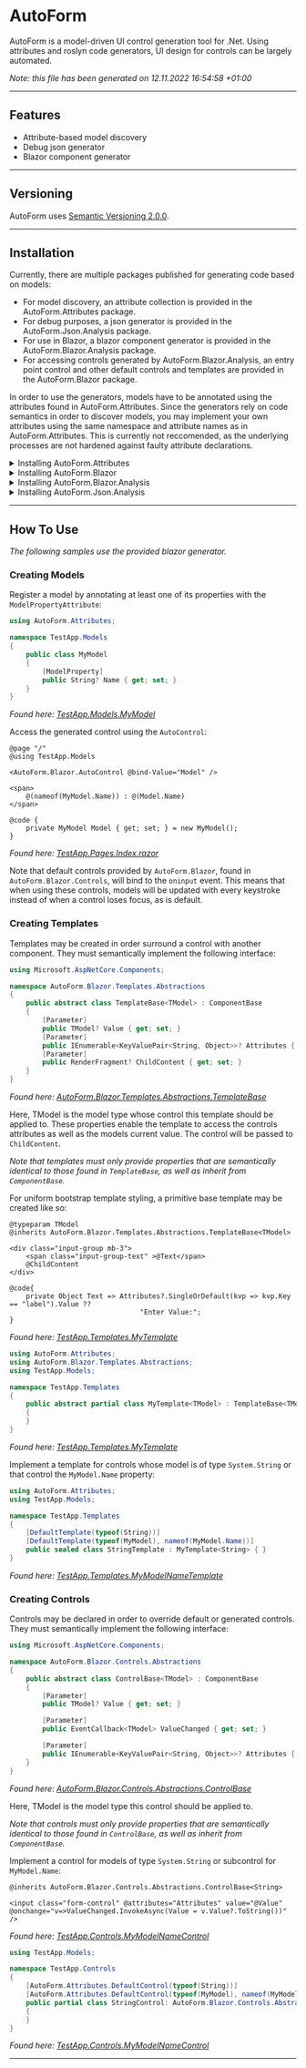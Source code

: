 
# AutoForm #

AutoForm is a model-driven UI control generation tool for .Net. Using attributes and roslyn code generators, UI design for controls can be largely automated.

*Note: this file has been generated on 12.11.2022 16:54:58 +01:00*

---
## **Features** ##

* Attribute-based model discovery
* Debug json generator
* Blazor component generator

---
## **Versioning** ##

AutoForm uses [Semantic Versioning 2.0.0](https://semver.org/).

---
## **Installation** ##

Currently, there are multiple packages published for generating code based on models:

* For model discovery, an attribute collection is provided in the AutoForm.Attributes package.
* For debug purposes, a json generator is provided in the AutoForm.Json.Analysis package.
* For use in Blazor, a blazor component generator is provided in the AutoForm.Blazor.Analysis package.
* For accessing controls generated by AutoForm.Blazor.Analysis, an entry point control and other default controls and templates are provided in the AutoForm.Blazor package.

In order to use the generators, models have to be annotated using the attributes found in AutoForm.Attributes. Since the generators rely on code semantics in order to discover models, you may implement your own attributes using the same namespace and attribute names as in AutoForm.Attributes. This is currently not reccomended, as the underlying processes are not hardened against faulty attribute declarations.


<details>
<summary>Installing AutoForm.Attributes</summary>

Nuget Gallery: https://www.nuget.org/packages/RhoMicro.AutoForm.Attributes

Package Manager: `Install-Package RhoMicro.AutoForm.Attributes -Version 2.0.0`

.Net CLI: `dotnet add package RhoMicro.AutoForm.Attributes --version 2.0.0`
</details>

<details>
<summary>Installing AutoForm.Blazor</summary>

Nuget Gallery: https://www.nuget.org/packages/RhoMicro.AutoForm.Blazor

Package Manager: `Install-Package RhoMicro.AutoForm.Blazor -Version 2.0.1`

.Net CLI: `dotnet add package RhoMicro.AutoForm.Blazor --version 2.0.1`
</details>

<details>
<summary>Installing AutoForm.Blazor.Analysis</summary>

Nuget Gallery: https://www.nuget.org/packages/RhoMicro.AutoForm.Blazor.Analysis

Package Manager: `Install-Package RhoMicro.AutoForm.Blazor.Analysis -Version 3.0.0`

.Net CLI: `dotnet add package RhoMicro.AutoForm.Blazor.Analysis --version 3.0.0`
</details>

<details>
<summary>Installing AutoForm.Json.Analysis</summary>

Nuget Gallery: https://www.nuget.org/packages/RhoMicro.AutoForm.Json.Analysis

Package Manager: `Install-Package RhoMicro.AutoForm.Json.Analysis -Version 3.0.0`

.Net CLI: `dotnet add package RhoMicro.AutoForm.Json.Analysis --version 3.0.0`
</details>

---
## **How To Use** ##

*The following samples use the provided blazor generator.*

### **Creating Models** ###

Register a model by annotating at least one of its properties with the `ModelPropertyAttribute`:

```cs
using AutoForm.Attributes;

namespace TestApp.Models
{
	public class MyModel
	{
		[ModelProperty]
		public String? Name { get; set; }
	}
}

```

*Found here: [TestApp.Models.MyModel](https://github.com/PaulBraetz/AutoForm/blob/master/TestApp/Models/MyModel.cs)*

Access the generated control using the `AutoControl`:

```razor
@page "/"
@using TestApp.Models

<AutoForm.Blazor.AutoControl @bind-Value="Model" />

<span>
	@(nameof(MyModel.Name)) : @(Model.Name)
</span>

@code {
	private MyModel Model { get; set; } = new MyModel();
}
```

*Found here: [TestApp.Pages.Index.razor](https://github.com/PaulBraetz/AutoForm/blob/master/TestApp/Pages/Index.razor)*

Note that default controls provided by `AutoForm.Blazor`, found in `AutoForm.Blazor.Controls`, will bind to the `oninput` event. 
This means that when using these controls, models will be updated with every keystroke instead of when a control loses focus, as is default.

### **Creating Templates** ###

Templates may be created in order surround a control with another component. They must semantically implement the following interface:

```cs
using Microsoft.AspNetCore.Components;

namespace AutoForm.Blazor.Templates.Abstractions
{
	public abstract class TemplateBase<TModel> : ComponentBase
	{
		[Parameter]
		public TModel? Value { get; set; }
		[Parameter]
		public IEnumerable<KeyValuePair<String, Object>>? Attributes { get; set; }
		[Parameter]
		public RenderFragment? ChildContent { get; set; }
	}
}

```

*Found here: [AutoForm.Blazor.Templates.Abstractions.TemplateBase](https://github.com/PaulBraetz/AutoForm/blob/master/AutoForm.Blazor/Templates/Abstractions/TemplateBase.cs)*

Here, TModel is the model type whose control this template should be applied to. These properties enable the template to access the controls attributes as well as the models current value. The control will be passed to `ChildContent`.

*Note that templates must only provide properties that are semantically identical to those found in `TemplateBase`, as well as inherit from `ComponentBase`.*



For uniform bootstrap template styling, a primitive base template may be created like so:

```razor
@typeparam TModel
@inherits AutoForm.Blazor.Templates.Abstractions.TemplateBase<TModel>

<div class="input-group mb-3">
	<span class="input-group-text" >@Text</span>
	@ChildContent
</div>

@code{
	private Object Text => Attributes?.SingleOrDefault(kvp => kvp.Key == "label").Value ??
								"Enter Value:";
}
```

*Found here: [TestApp.Templates.MyTemplate](https://github.com/PaulBraetz/AutoForm/blob/master/TestApp/Templates/MyTemplate.razor)*



```cs
using AutoForm.Attributes;
using AutoForm.Blazor.Templates.Abstractions;
using TestApp.Models;

namespace TestApp.Templates
{
	public abstract partial class MyTemplate<TModel> : TemplateBase<TModel>
	{
	}
}

```

*Found here: [TestApp.Templates.MyTemplate](https://github.com/PaulBraetz/AutoForm/blob/master/TestApp/Templates/MyTemplate.razor.cs)*

Implement a template for controls whose model is of type `System.String` or that control the `MyModel.Name` property:

```cs
using AutoForm.Attributes;
using TestApp.Models;

namespace TestApp.Templates
{
	[DefaultTemplate(typeof(String))]
	[DefaultTemplate(typeof(MyModel), nameof(MyModel.Name))]
	public sealed class StringTemplate : MyTemplate<String> { }
}

```

*Found here: [TestApp.Templates.MyModelNameTemplate](https://github.com/PaulBraetz/AutoForm/blob/master/TestApp/Templates/StringTemplate.cs)*

### **Creating Controls** ###

Controls may be declared in order to override default or generated controls. They must semantically implement the following interface:

```cs
using Microsoft.AspNetCore.Components;

namespace AutoForm.Blazor.Controls.Abstractions
{
	public abstract class ControlBase<TModel> : ComponentBase
	{
		[Parameter]
		public TModel? Value { get; set; }

		[Parameter]
		public EventCallback<TModel> ValueChanged { get; set; }

		[Parameter]
		public IEnumerable<KeyValuePair<String, Object>>? Attributes { get; set; }
	}
}

```

*Found here: [AutoForm.Blazor.Controls.Abstractions.ControlBase](https://github.com/PaulBraetz/AutoForm/blob/master/AutoForm.Blazor/Controls/Abstractions/ControlBase.cs)*

Here, TModel is the model type this control should be applied to.

*Note that controls must only provide properties that are semantically identical to those found in `ControlBase`, as well as inherit from `ComponentBase`.*



Implement a control for models of type `System.String` or subcontrol for `MyModel.Name`:

```razor
@inherits AutoForm.Blazor.Controls.Abstractions.ControlBase<String>

<input class="form-control" @attributes="Attributes" value="@Value" @onchange="v=>ValueChanged.InvokeAsync(Value = v.Value?.ToString())" />
```

*Found here: [TestApp.Controls.MyModelNameControl](https://github.com/PaulBraetz/AutoForm/blob/master/TestApp/Controls/StringControl.razor)*



```cs
using TestApp.Models;

namespace TestApp.Controls
{
	[AutoForm.Attributes.DefaultControl(typeof(String))]
	[AutoForm.Attributes.DefaultControl(typeof(MyModel), nameof(MyModel.Name))]
	public partial class StringControl: AutoForm.Blazor.Controls.Abstractions.ControlBase<String>
	{
	}
}

```

*Found here: [TestApp.Controls.MyModelNameControl](https://github.com/PaulBraetz/AutoForm/blob/master/TestApp/Controls/StringControl.razor.cs)*

- - - -